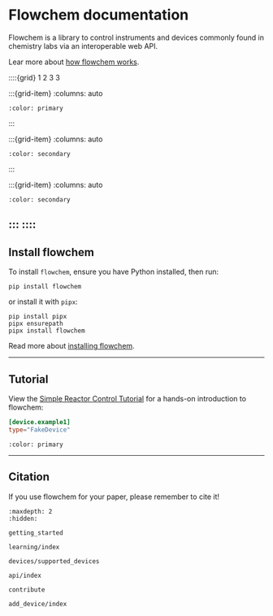 Flowchem documentation
======================


Flowchem is a library to control instruments and devices commonly found in chemistry labs
via an interoperable web API.

Lear more about [how flowchem works](./learning/index.md).

::::{grid} 1 2 3 3

:::{grid-item}
:columns: auto

```{button-ref} getting_started
:color: primary
```
:::

:::{grid-item}
:columns: auto

```{button-ref} Tutorial
:color: secondary
```
:::

:::{grid-item}
:columns: auto

```{button-ref} Examples
:color: secondary
```
:::
::::
---

## Install flowchem
To install `flowchem`, ensure you have Python installed, then run:
```shell
pip install flowchem
```
or install it with `pipx`:
```shell
pip install pipx
pipx ensurepath
pipx install flowchem
```
Read more about [installing flowchem](./getting_started.md).

---

## Tutorial
View the [Simple Reactor Control Tutorial]() for a hands-on introduction to flowchem:
```toml
[device.example1]
type="FakeDevice"
```
```{button-ref} ./examples/hallo-world
:color: primary
```
---

## Citation
If you use flowchem for your paper, please remember to cite it!

[//]: # (TODO: add ref to paper once out)

```{toctree}
:maxdepth: 2
:hidden:

getting_started

learning/index

devices/supported_devices

api/index

contribute

add_device/index

```

